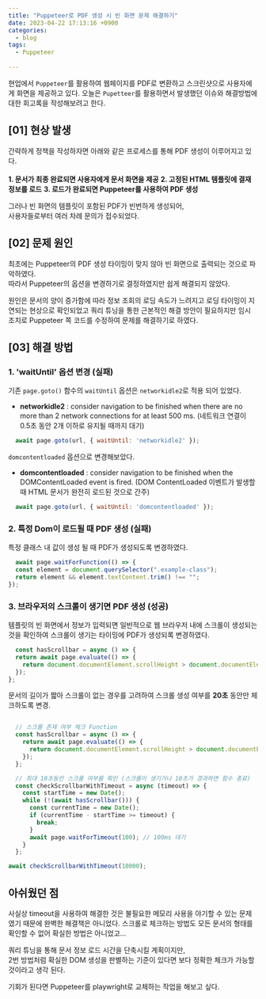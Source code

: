 ```yaml
---
title: "Puppeteer로 PDF 생성 시 빈 화면 문제 해결하기"
date: 2023-04-22 17:13:16 +0900
categories:
  - blog
tags:
  - Puppeteer
 
---
```

현업에서 `Puppeteer`를 활용하여 웹페이지를 PDF로 변환하고 스크린샷으로 사용자에게 화면을 제공하고 있다.
오늘은 `Pupetteer`를 활용하면서 발생했던 이슈와 해결방법에 대한 회고록을 작성해보려고 한다.

## [01] 현상 발생
간략하게 정책을 작성하자면 아래와 같은 프로세스를 통해 PDF 생성이 이루어지고 있다.<br><br>
**1. 문서가 최종 완료되면 사용자에게 문서 화면을 제공**
**2. 고정된 HTML 템플릿에 결재 정보를 로드**
**3. 로드가 완료되면 Puppeteer를 사용하여 PDF 생성**


그러나 빈 화면의 템플릿이 포함된 PDF가 빈번하게 생성되어,  
사용자들로부터 여러 차례 문의가 접수되었다.


## [02] 문제 원인
최초에는 Puppeteer의 PDF 생성 타이밍이 맞지 않아 빈 화면으로 출력되는 것으로 파악하였다.  
따라서 Puppeteer의 옵션을 변경하기로 결정하였지만 쉽게 해결되지 않았다.

원인은 문서의 양이 증가함에 따라 정보 조회의 로딩 속도가 느려지고 로딩 타이밍이 지연되는 현상으로 확인되었고
쿼리 튜닝을 통한 근본적인 해결 방안이 필요하지만 임시 조치로 Puppeteer 쪽 코드를 수정하여 문제를 해결하기로 하였다.


## [03] 해결 방법

### 1. 'waitUntil' 옵션 변경 (실패)
기존 `page.goto()` 함수의 `waitUntil` 옵션은 `networkidle2`로 적용 되어 있었다.
- **networkidle2** : consider navigation to be finished when there are no more than 2 network connections for at least 500 ms.
(네트워크 연결이 0.5초 동안 2개 이하로 유지될 때까지 대기)

```javascript
  await page.goto(url, { waitUntil: 'networkidle2' });
```  

`domcontentloaded` 옵션으로 변경해보았다.  

- **domcontentloaded** : consider navigation to be finished when the DOMContentLoaded event is fired.
(DOM ContentLoaded 이벤트가 발생할 때 HTML 문서가 완전히 로드된 것으로 간주)

```javascript
  await page.goto(url, { waitUntil: 'domcontentloaded' });
```  

### 2. 특정 Dom이 로드될 때 PDF 생성 (실패)
특정 클래스 내 값이 생성 될 때 PDF가 생성되도록 변경하였다.


```javascript
  await page.waitForFunction(() => {
  const element = document.querySelector(".example-class");
  return element && element.textContent.trim() !== "";
});
```

### 3. 브라우저의 스크롤이 생기면 PDF 생성 (성공)

템플릿의 빈 화면에서 정보가 입력되면 일반적으로 웹 브라우저 내에 스크롤이 생성되는 것을 확인하여
스크롤이 생기는 타이밍에 PDF가 생성되록 변경하였다.

```javascript
  const hasScrollbar = async () => {
  return await page.evaluate(() => {
    return document.documentElement.scrollHeight > document.documentElement.clientHeight;
  });
};
```

문서의 길이가 짧아 스크롤이 없는 경우를 고려하여 스크롤 생성 여부를 **20초** 동안만 체크하도록 변경.

```javascript

  // 스크롤 존재 여부 체크 Function
  const hasScrollbar = async () => {
    return await page.evaluate(() => {
      return document.documentElement.scrollHeight > document.documentElement.clientHeight;
    });
  };

  // 최대 10초동안 스크롤 여부를 확인 (스크롤이 생기거나 10초가 경과하면 함수 종료)
  const checkScrollbarWithTimeout = async (timeout) => {
    const startTime = new Date();
    while (!(await hasScrollbar())) {
      const currentTime = new Date();
      if (currentTime - startTime >= timeout) {
        break;
      }
      await page.waitForTimeout(100); // 100ms 대기
    }
  };

await checkScrollbarWithTimeout(10000); 
```


## 아쉬웠던 점
사실상 timeout을 사용하여 해결한 것은 불필요한 메모리 사용을 야기할 수 있는 문제였기 때문에 완벽한 해결책은 아니었다.
스크롤로 체크하는 방법도 모든 문서의 형태를 확인할 수 없어 확실한 방법은 아니었고...

쿼리 튜닝을 통해 문서 정보 로드 시간을 단축시킬 계획이지만,  
2번 방법처럼 확실한 DOM 생성을 판별하는 기준이 있다면 보다 정확한 체크가 가능할 것이라고 생각 된다.

기회가 된다면 Puppeteer를 playwright로 교체하는 작업을 해보고 싶다.


